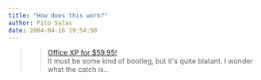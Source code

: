 ```yaml
---
title: "How does this work?"
author: Pito Salas
date: 2004-04-16 19:54:50
---
```


>>

>> [Office XP for $59.95!](<http://allofoem.biz/>)  
> It must be some kind of bootleg, but it's quite blatant. I wonder what the
> catch is…


